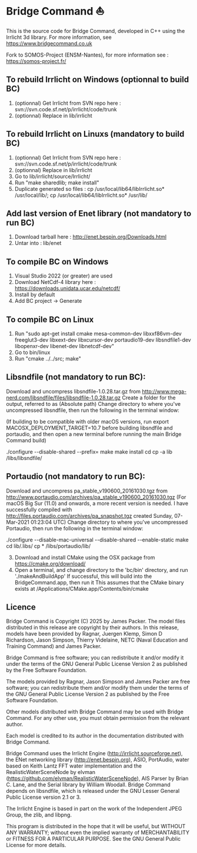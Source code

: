 # Bridge Command ⛵

This is the source code for Bridge Command, developed in C++ using the Irrlicht 3d library.
For more information, see https://www.bridgecommand.co.uk

Fork to SOMOS-Project (ENSM-Nantes), for more information see : https://somos-project.fr/

## To rebuild Irrlicht on Windows (optionnal to build BC)
1) (optionnal) Get Irrlicht from SVN repo here : svn://svn.code.sf.net/p/irrlicht/code/trunk
2) (optionnal) Replace in lib/irrlicht

## To rebuild Irrlicht on Linuxs (mandatory to build BC)
1) (optionnal) Get Irrlicht from SVN repo here : svn://svn.code.sf.net/p/irrlicht/code/trunk
2) (optionnal) Replace in lib/irrlicht
3) Go to lib/irrlicht/source/Irrlicht/ 
4) Run "make sharedlib; make install"
5) Duplicate generated so files : cp /usr/local/lib64/libIrrlicht.so* /usr/local/lib/; cp /usr/local/lib64/libIrrlicht.so* /usr/lib/

## Add last version of Enet library (not mandatory to run BC)
1) Download tarball here : http://enet.bespin.org/Downloads.html
2) Untar into :  lib/enet

## To compile BC on Windows
1) Visual Studio 2022 (or greater) are used
2) Download NetCdf-4 library here : https://downloads.unidata.ucar.edu/netcdf/
3) Install by default
4) Add BC project -> Generate

## To compile BC on Linux
1) Run "sudo apt-get install cmake mesa-common-dev libxxf86vm-dev freeglut3-dev libxext-dev libxcursor-dev portaudio19-dev libsndfile1-dev libopenxr-dev libenet-dev libnetcdf-dev"
2) Go to bin/linux 
3) Run "cmake ../../src; make" 

## Libsndfile (not mandatory to run BC):
Download and uncompress libsndfile-1.0.28.tar.gz from http://www.mega-nerd.com/libsndfile/files/libsndfile-1.0.28.tar.gz
Create a folder for the output, referred to as <Somewhere> (Absolute path)
Change directory to where you've uncompressed libsndfile, then run the following in the terminal window:

(If building to be compatible with older macOS versions, run export MACOSX_DEPLOYMENT_TARGET=10.7 before building libsndfile and portaudio, and then open a new terminal before running the main Bridge Command build)

./configure --disable-shared --prefix=<Somewhere>
make
make install
cd <Somewhere>
cp -a lib <BridgeCommandSourceLocation>/libs/libsndfile/

## Portaudio (not mandatory to run BC):
Download and uncompress pa_stable_v190600_20161030.tgz from http://www.portaudio.com/archives/pa_stable_v190600_20161030.tgz
(For macOS Big Sur (11.0) and onwards, a more recent version is needed. 
I have successfully compiled with http://files.portaudio.com/archives/pa_snapshot.tgz created Sunday, 07-Mar-2021 01:23:04 UTC)
Change directory to where you've uncompressed Portaudio, then run the following in the terminal window:

./configure --disable-mac-universal --disable-shared --enable-static
make
cd lib/.libs/
cp * <BridgeCommandSourceLocation>/libs/portaudio/lib/

3) Download and install CMake using the OSX package from https://cmake.org/download/
4) Open a terminal, and change directory to the 'bc/bin' directory, and run './makeAndBuildApp'
If successful, this will build into the BridgeCommand.app, then run it
This assumes that the CMake binary exists at /Applications/CMake.app/Contents/bin/cmake


## Licence
Bridge Command is Copyright (C) 2025 by James Packer. The model files
distributed in this release are copyright by their authors. In this
release, models have been provided by Ragnar, Juergen Klemp, Simon D 
Richardson, Jason Simpson, Thierry Videlaine, NETC (Naval Education 
and Training Command) and James Packer.

Bridge Command is free software; you can redistribute it and/or 
modify it under the terms of the GNU General Public License Version 2
as published by the Free Software Foundation.

The models provided by Ragnar, Jason Simpson and James Packer are 
free software; you can redistribute them and/or modify them under the
terms of the GNU General Public License Version 2 as published by the
Free Software Foundation.

Other models distributed with Bridge Command may be used with Bridge 
Command. For any other use, you must obtain permission from the 
relevant author. 

Each model is credited to its author in the documentation distributed
with Bridge Command.

Bridge Command uses the Irrlicht Engine 
(http://irrlicht.sourceforge.net), the ENet networking library 
(http://enet.bespin.org), ASIO, PortAudio, water based on Keith Lantz
FFT water implementation and the RealisticWaterSceneNode by elvman
(https://github.com/elvman/RealisticWaterSceneNode), AIS Parser by 
Brian C. Lane, and the Serial library by William Woodall. Bridge 
Command depends on libsndfile, which is released under the GNU Lesser
General Public License version 2.1 or 3.

The Irrlicht Engine is based in part on the work of the Independent 
JPEG Group, the zlib, and libpng.

This program is distributed in the hope that it will be useful,
but WITHOUT ANY WARRANTY; without even the implied warranty of
MERCHANTABILITY or FITNESS FOR A PARTICULAR PURPOSE.  See the
GNU General Public License for more details.

